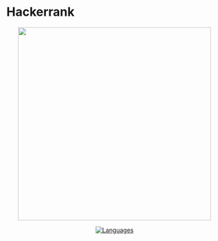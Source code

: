 # Hackerrank

<div align="center">
<img src="https://github.com/Vranjan7077/HackerRank/raw/master/logo.png" width="450" height="auto"/>

[![Languages](https://img.shields.io/badge/Languages-C%2B%2B%2C%20CSS%2C%20HTML%2C%20Java%2C%20JavaScript%2C%20Python-red.svg?style=flat-square)](https://github.com/Vranjan7077/HackerRank#table-of-contents)

</div>
</br>
</br>